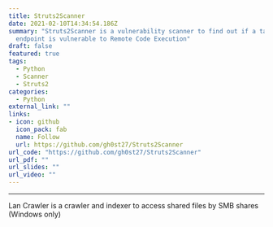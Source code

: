 ```yaml
---
title: Struts2Scanner
date: 2021-02-10T14:34:54.186Z
summary: "Struts2Scanner is a vulnerability scanner to find out if a target
  endpoint is vulnerable to Remote Code Execution"
draft: false
featured: true
tags:
  - Python
  - Scanner
  - Struts2
categories:
  - Python
external_link: ""
links:
- icon: github
  icon_pack: fab
  name: Follow
  url: https://github.com/gh0st27/Struts2Scanner
url_code: "https://github.com/gh0st27/Struts2Scanner"
url_pdf: ""
url_slides: ""
url_video: ""
---
```

---
Lan Crawler is a crawler and indexer to access shared files by SMB shares (Windows only)
